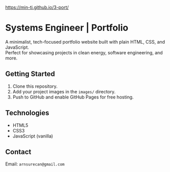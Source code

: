 https://min-ti.github.io/3-port/


# Systems Engineer | Portfolio

A minimalist, tech-focused portfolio website built with plain HTML, CSS, and JavaScript.  
Perfect for showcasing projects in clean energy, software engineering, and more.

## Getting Started
1. Clone this repository.
2. Add your project images in the `images/` directory.
3. Push to GitHub and enable GitHub Pages for free hosting.

## Technologies
- HTML5
- CSS3
- JavaScript (vanilla)

## Contact
Email: `arnsurecan@gmail.com`
